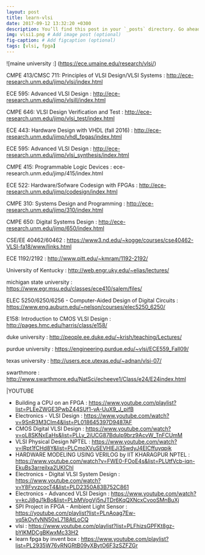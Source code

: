 ```yaml
---
layout: post
title: learn-vlsi
date: 2017-09-12 13:32:20 +0300
description: You’ll find this post in your `_posts` directory. Go ahead and edit it and re-build the site to see your changes. # Add post description (optional)
img: vlsi1.png # Add image post (optional)
fig-caption: # Add figcaption (optional)
tags: [vlsi, fpga]
---
```



![maine university :] (https://ece.umaine.edu/research/vlsi/)

CMPE 413/CMSC 711: Principles of VLSI Design/VLSI Systems : http://ece-research.unm.edu/jimp/vlsi/index.html

ECE 595: Advanced VLSI Design : http://ece-research.unm.edu/jimp/vlsiII/index.html

CMPE 646: VLSI Design Verification and Test : http://ece-research.unm.edu/jimp/vlsi_test/index.html

ECE 443: Hardware Design with VHDL (fall 2016) : http://ece-research.unm.edu/jimp/vhdl_fpgas/index.html

ECE 595: Advanced VLSI Design : http://ece-research.unm.edu/jimp/vlsi_synthesis/index.html

CMPE 415: Programmable Logic Devices : ece-research.unm.edu/jimp/415/index.html

ECE 522: Hardware/Sofware Codesign with FPGAs : http://ece-research.unm.edu/jimp/codesign/index.html

CMPE 310: Systems Design and Programming  : http://ece-research.unm.edu/jimp/310/index.html

CMPE 650: Digital Systems Design : http://ece-research.unm.edu/jimp/650/index.html

CSE/EE 40462/60462 : https://www3.nd.edu/~kogge/courses/cse40462-VLSI-fa18/www/links.html

ECE 1192/2192 : http://www.pitt.edu/~kmram/1192-2192/

University of Kentucky : http://web.engr.uky.edu/~elias/lectures/

michigan state university : https://www.egr.msu.edu/classes/ece410/salem/files/

ELEC 5250/6250/6256 - Computer-Aided Design of Digital Circuits : https://www.eng.auburn.edu/~nelson/courses/elec5250_6250/


E158: Introduction to CMOS VLSI Design : http://pages.hmc.edu/harris/class/e158/

duke university :  http://people.ee.duke.edu/~krish/teaching/Lectures/

purdue university : https://engineering.purdue.edu/~vlsi/ECE559_Fall09/

texas university : http://users.ece.utexas.edu/~adnan/vlsi-07/

swarthmore : http://www.swarthmore.edu/NatSci/echeeve1/Class/e24/E24index.html

|YOUTUBE

* Building a CPU on an FPGA : https://www.youtube.com/playlist?list=PLEeZWGE3PwbZ44SUf1-vA-UuX9_J_pifB
* Electronics - VLSI Design : https://www.youtube.com/watch?v=9SnR3M3CIm4&list=PL018645397D9487AF
* CMOS Digital VLSI Design : https://www.youtube.com/watch?v=oL8SKNxEaHs&list=PLLy_2iUCG87Bdulp9brz9AcvW_TnFCUmM
* VLSI Physical Design NPTEL : https://www.youtube.com/watch?v=lRpt1fCHd8Y&list=PLCmoXVuSEVHlEJi3SwdyJ4EICffuyqpjk
* HARDWARE MODELING USING VERILOG by IIT KHARAGPUR NPTEL : https://www.youtube.com/watch?v=FWE0-FOoE4s&list=PLUtfVcb-iqn-EkuBs3arreilxa2UKIChl
* Electronics - Digital VLSI System Design : https://www.youtube.com/watch?v=Y8FvvzcocT4&list=PLD2350A83B752C861
* Electronics - Advanced VLSI Design : https://www.youtube.com/watch?v=kcJi8gJ1kBo&list=PLbMVogVj5nJTDr6KqQXNcxCvooSMnBuXj
* SPI Project in FPGA - Ambient Light Sensor : https://youtube.com/playlist?list=PLnAoag7Ew-vq5kOyfyNN50xL718AtLoCQ
* vlsi : https://www.youtube.com/playlist?list=PLFhizsGPFKt8gz-bYlKMDCgBKwxMc33H2
* learn fpga by invent box : https://www.youtube.com/playlist?list=PL2935W76vRNGRtB09yXBytO6F3zSZFZGr


